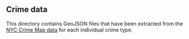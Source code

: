 Crime data
----------
This directory contains GeoJSON files that have been extracted from the [NYC Crime Map data][nyc-crime-data] for each individual crime type.

[nyc-crime-data]: http://thomaslevine.com/!/nyc-crime-map/
